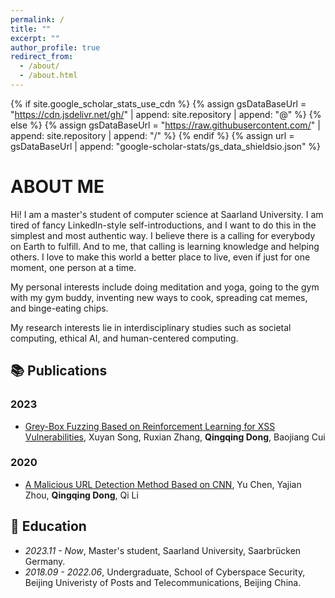 ```yaml
---
permalink: /
title: ""
excerpt: ""
author_profile: true
redirect_from: 
  - /about/
  - /about.html
---
```


{% if site.google_scholar_stats_use_cdn %}
{% assign gsDataBaseUrl = "https://cdn.jsdelivr.net/gh/" | append: site.repository | append: "@" %}
{% else %}
{% assign gsDataBaseUrl = "https://raw.githubusercontent.com/" | append: site.repository | append: "/" %}
{% endif %}
{% assign url = gsDataBaseUrl | append: "google-scholar-stats/gs_data_shieldsio.json" %}

<span class='anchor' id='about-me'></span>

# ABOUT ME

Hi! I am a master's student of computer science at Saarland University. I am tired of fancy LinkedIn-style self-introductions, and I want to do this in the simplest and most authentic way. I believe there is a calling for everybody on Earth to fulfill. And to me, that calling is learning knowledge and helping others. I love to make this world a better place to live, even if just for one moment, one person at a time.

My personal interests include doing meditation and yoga, going to the gym with my gym buddy, inventing new ways to cook, spreading cat memes, and binge-eating chips.

My research interests lie in interdisciplinary studies such as societal computing, ethical AI, and human-centered computing.

## 📚 Publications

### 2023
- [Grey-Box Fuzzing Based on Reinforcement Learning for XSS Vulnerabilities](https://www.mdpi.com/2076-3417/13/4/2482), Xuyan Song, Ruxian Zhang, **Qingqing Dong**, Baojiang Cui
  
### 2020
- [A Malicious URL Detection Method Based on CNN](https://ieeexplore.ieee.org/abstract/document/9339761), Yu Chen, Yajian Zhou, **Qingqing Dong**, Qi Li

## 📖 Education
- *2023.11 - Now*, Master's student, Saarland University, Saarbrücken Germany.
- *2018.09 - 2022.06*, Undergraduate, School of Cyberspace Security, Beijing Univeristy of Posts and Telecommunications, Beijing China.
